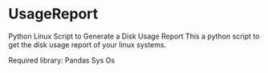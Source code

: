 # UsageReport
Python Linux Script to Generate a Disk Usage Report
This a python script to get the disk usage report of your linux systems.

Required library:
  Pandas
  Sys
  Os

